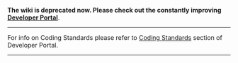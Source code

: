 **The wiki is deprecated now. Please check out the constantly improving [Developer Portal](http://developers.eos.io)**.

----

For info on Coding Standards please refer to [Coding Standards](https://developers.eos.io/eosio-home/docs/coding-standards) section of Developer Portal.

----
